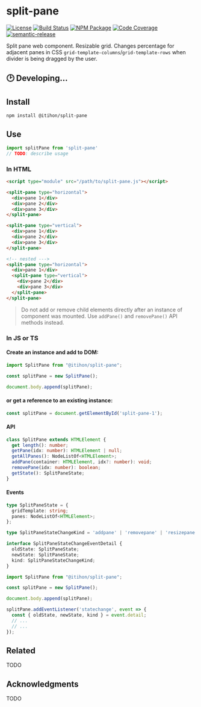 # split-pane
[![License][]](https://opensource.org/licenses/ISC)
[![Build Status]](https://github.com/itihon/split-pane/actions/workflows/code-quality-and-test.yml)
[![NPM Package]](https://npmjs.org/package/@itihon/split-pane)
[![Code Coverage]](https://codecov.io/gh/itihon/split-pane)
[![semantic-release]](https://github.com/semantic-release/semantic-release)

[License]: https://img.shields.io/badge/License-MIT-blue.svg
[Build Status]: https://github.com/itihon/split-pane/actions/workflows/code-quality-and-test.yml/badge.svg
[NPM Package]: https://img.shields.io/npm/v/split-pane.svg
[Code Coverage]: https://codecov.io/gh/itihon/split-pane/branch/master/graph/badge.svg
[semantic-release]: https://img.shields.io/badge/%20%20%F0%9F%93%A6%F0%9F%9A%80-semantic--release-e10079.svg

Split pane web component. Resizable grid. Changes percentage for adjacent panes in CSS `grid-template-columns`/`grid-template-rows` when divider is being dragged by the user.

## 🕑 Developing...

## Install

``` shell
npm install @itihon/split-pane
```

## Use

``` typescript
import splitPane from 'split-pane'
// TODO: describe usage
```

### In HTML

``` html
<script type="module" src="/path/to/split-pane.js"></script>

<split-pane type="horizontal">
  <div>pane 1</div>
  <div>pane 2</div>
  <div>pane 3</div>
</split-pane>

<split-pane type="vertical">
  <div>pane 1</div>
  <div>pane 2</div>
  <div>pane 3</div>
</split-pane>

<!-- nested --->
<split-pane type="horizontal">
  <div>pane 1</div>
  <split-pane type="vertical">
    <div>pane 2</div>
    <div>pane 3</div>
  </split-pane>
</split-pane>
```

> Do not add or remove child elements directly after an instance of component was mounted. Use `addPane()` and `removePane()` API methods instead.

### In JS or TS

#### Create an instance and add to DOM:

``` js
import SplitPane from "@itihon/split-pane";

const splitPane = new SplitPane();

document.body.append(splitPane);
```

#### or get a reference to an existing instance:

``` js
const splitPane = document.getElementById('split-pane-1');
```

#### API 

```ts
class SplitPane extends HTMLElement {
  get length(): number;
  getPane(idx: number): HTMLElement | null;
  getAllPanes(): NodeListOf<HTMLElement>;
  addPane(container: HTMLElement, idx?: number): void;
  removePane(idx: number): boolean;
  getState(): SplitPaneState;
}
```

#### Events

```ts 
type SplitPaneState = {
  gridTemplate: string;
  panes: NodeListOf<HTMLElement>;
};

type SplitPaneStateChangeKind = 'addpane' | 'removepane' | 'resizepane';

interface SplitPaneStateChangeEventDetail {
  oldState: SplitPaneState;
  newState: SplitPaneState;
  kind: SplitPaneStateChangeKind;
}
```

```js
import SplitPane from "@itihon/split-pane";

const splitPane = new SplitPane();

document.body.append(splitPane);

splitPane.addEventListener('statechange', event => {
  const { oldState, newState, kind } = event.detail;
  // ...
  // ...
});

```

## Related

TODO

## Acknowledgments

TODO
